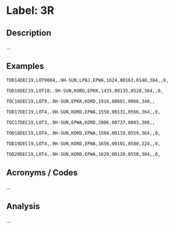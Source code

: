 # Label: 3R

## Description

...

## Examples

```
TOD14DEC19,LOT9004,.9H-SUN,LPBJ,EPWA,1624,00163,0148,384,,0,
```

```
TOD16DEC19,LOT10,.9H-SUN,KORD,EPKK,1435,00135,0528,364,,0,
```

```
TOC16DEC19,LOT9,.9H-SUN,EPKK,KORD,1919,00681,0068,340,,
```

```
TOD17DEC19,LOT4,.9H-SUN,KORD,EPWA,1550,00131,0566,364,,0,
```

```
TOC17DEC19,LOT3,.9H-SUN,EPWA,KORD,2006,00737,0083,300,,
```

```
TOD18DEC19,LOT4,.9H-SUN,KORD,EPWA,1504,00119,0559,364,,0,
```

```
TOD19DEC19,LOT4,.9H-SUN,KORD,EPWA,1656,00101,0580,324,,0,
```

```
TOD20DEC19,LOT4,.9H-SUN,KORD,EPWA,1629,00120,0550,384,,0,
```

## Acronyms / Codes

...

## Analysis

...

